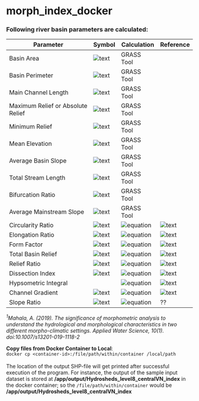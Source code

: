 # morph_index_docker

### Following river basin parameters are calculated:

| Parameter | Symbol | Calculation | Reference |
| --- | --- | ---| --- |
| Basin Area | ![text](https://latex.codecogs.com/gif.latex?\dpi{150}A) | GRASS Tool | |
| Basin Perimeter | ![text](https://latex.codecogs.com/gif.latex?\dpi{150}P) | GRASS Tool | |
| Main Channel Length | ![text](https://latex.codecogs.com/gif.latex?\dpi{150}MCL) | GRASS Tool | |
| Maximum Relief or Absolute Relief | ![text](https://latex.codecogs.com/gif.latex?\dpi{150}Z/R_{a}) | GRASS Tool | |
| Minimum Relief | ![text](https://latex.codecogs.com/gif.latex?\dpi{150}z) | GRASS Tool | |
| Mean Elevation | ![text](https://latex.codecogs.com/gif.latex?\dpi{150}H_{mean}) | GRASS Tool | |
| Average Basin Slope | ![text](https://latex.codecogs.com/gif.latex?\dpi{150}S_{b}) | GRASS Tool | |
| Total Stream Length | ![text](https://latex.codecogs.com/gif.latex?\dpi{150}L_{u}) | GRASS Tool | |
| Bifurcation Ratio | ![text](https://latex.codecogs.com/gif.latex?\dpi{150}R_{b}) | GRASS Tool | |
| Average Mainstream Slope | ![text](https://latex.codecogs.com/gif.latex?\dpi{150}S_{ms}) | GRASS Tool | |
| Circularity Ratio | ![text](https://latex.codecogs.com/gif.latex?\dpi{150}R_{c}) | ![equation](https://latex.codecogs.com/gif.latex?\dpi{150}\frac{4\pi*A}{P^2}) | ![text](https://latex.codecogs.com/gif.latex?\dpi{150}Mahala(2019)^1) |
| Elongation Ratio | ![text](https://latex.codecogs.com/gif.latex?\dpi{150}R_{e}) | ![equation](https://latex.codecogs.com/gif.latex?\dpi{150}\frac{2*\sqrt{\frac{A}{\pi}}}{MCL}) | ![text](https://latex.codecogs.com/gif.latex?\dpi{150}Pandi(2017)^2,Schumm(1956)^4) |
| Form Factor | ![text](https://latex.codecogs.com/gif.latex?\dpi{150}F_{f}) | ![equation](https://latex.codecogs.com/gif.latex?\dpi{150}\frac{A}{MCL^2}) | ![text](https://latex.codecogs.com/gif.latex?\dpi{150}Pandi(2017)^2,Horton(1932)^6) |
| Total Basin Relief | ![text](https://latex.codecogs.com/gif.latex?\dpi{150}H) | ![equation](https://latex.codecogs.com/gif.latex?\dpi{150}Z-z) | ![text](https://latex.codecogs.com/gif.latex?\dpi{150}Pandi(2017)^2,Rai(2017)^3) |
| Relief Ratio | ![text](https://latex.codecogs.com/gif.latex?\dpi{150}R_{r}) | ![equation](https://latex.codecogs.com/gif.latex?\dpi{150}\frac{H}{MCL}) | ![text](https://latex.codecogs.com/gif.latex?\dpi{150}Pandi(2017)^2,Schumm(1956)^4) |
| Dissection Index | ![text](https://latex.codecogs.com/gif.latex?\dpi{150}D_{i}) | ![equation](https://latex.codecogs.com/gif.latex?\dpi{150}\frac{H}{Ra}) | ![text](https://latex.codecogs.com/gif.latex?\dpi{150}Mahala(2019)^1,Rai(2017)^3) |
| Hypsometric Integral | | ![equation](https://latex.codecogs.com/gif.latex?\dpi{150}\frac{H_{mean}-z}{H}) | ![text](https://latex.codecogs.com/gif.latex?\dpi{150}Strahler(1952)^5??) |
| Channel Gradient | ![text](https://latex.codecogs.com/gif.latex?\dpi{150}C_{g}) | ![equation](https://latex.codecogs.com/gif.latex?\dpi{150}\frac{H}{\frac{\pi}{2}*Cl_{p}}) | ![text](https://latex.codecogs.com/gif.latex?\dpi{150}Rai(2017)^3) |
| Slope Ratio | ![text](https://latex.codecogs.com/gif.latex?\dpi{150}R_{s}) | ![equation](https://latex.codecogs.com/gif.latex?\dpi{150}\frac{S_{ms}}{S_{b}}) | ?? |

<p><i><sup>1</sup>Mahala, A. (2019). The significance of morphometric analysis to understand the hydrological and morphological characteristics in two different morpho-climatic settings. Applied Water Science, 10(1). doi:10.1007/s13201-019-1118-2</i></p>


__Copy files from Docker Container to Local__:<br>
`docker cp <container-id>:/file/path/within/container /local/path`
<br><br>
The location of the output SHP-file will get printed after successful execution of the program. For instance, the output of the sample input dataset is stored at **/app/output/Hydrosheds_level8_centralVN_index** in the docker container; so the 
`/file/path/within/container` 
would be **/app/output/Hydrosheds_level8_centralVN_index**
